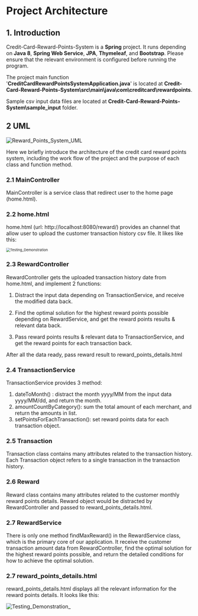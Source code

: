 # Project Architecture

## 1. Introduction

Credit-Card-Reward-Points-System is a **Spring** project. It runs depending on **Java 8**, **Spring Web Service**, **JPA**, **Thymeleaf**, and **Bootstrap**. Please ensure that the relevant environment is configured before running the program.

The project main function '**CreditCardRewardPointsSystemApplication.java**' is located at **Credit-Card-Reward-Points-System\src\main\java\com\creditcard\rewardpoints**.

Sample csv input data files are located at **Credit-Card-Reward-Points-System\sample_input** folder.

## 2 UML

![Reward_Points_System_UML](C:\Users\haozh\Desktop\Reward_Points_System_UML.svg)

Here we briefly introduce the architecture of the credit card reward points system, including the work flow of the project and the purpose of each class and function method.

### 2.1 MainController

MainController is a service class that redirect user to the home page (home.html).

### 2.2 home.html

home.html (url: http://localhost:8080/reward/) provides an channel that allow user to upload the customer transaction history csv file. It likes like this:

<img src="C:\Users\haozh\Desktop\Testing_Demonstration.jpg" alt="Testing_Demonstration" style="zoom:67%;" />

### 2.3 RewardController

RewardController gets the uploaded transaction history date from home.html, and implement 2 functions:

1. Distract the input data depending on TransactionService, and receive the modified data back.

2. Find the optimal solution for the highest reward points possible depending on RewardService, and get the reward points results & relevant data back.

3. Pass reward points results & relevant data to TransactionService, and get the reward points for each transaction back.

   

After all the data ready, pass reward result to reward_points_details.html

### 2.4 TransactionService

TransactionService provides 3 method:

1. dateToMonth() : distract the month yyyy/MM from the input data yyyy/MM/dd, and return the month.
2. amountCountByCategory(): sum the total amount of each merchant, and return the amounts in list.
3. setPointsForEachTransaction(): set reward points data for each transaction object.

### 2.5 Transaction

Transaction class contains many attributes related to the transaction history. Each Transaction object refers to a single transaction in the transaction history.

### 2.6 Reward

Reward class contains many attributes related to the customer monthly reward points details. Reward object would be distracted by RewardController and passed to reward_points_details.html.

### 2.7 RewardService

There is only one method findMaxReward() in the RewardService class, which is the primary core of our application. It receive the customer transaction amount data from RewardController, find the optimal solution for the highest reward points possible, and return the detailed conditions for how to achieve the optimal solution.

### 2.7 reward_points_details.html

reward_points_details.html displays all the relevant information for the reward points details. It looks like this:

![Testing_Demonstration_](C:\Users\haozh\Desktop\Testing_Demonstration_.jpg)